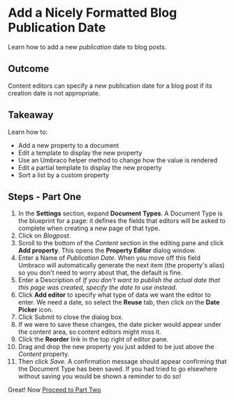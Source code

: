 # Add a Nicely Formatted Blog Publication Date
Learn how to add a new *publication* date to blog posts.

## Outcome
Content editors can specify a new publication date for a blog post if its creation date is not appropriate.

## Takeaway
Learn how to:
* Add a new property to a document
* Edit a template to display the new property
* Use an Umbraco helper method to change how the value is rendered
* Edit a partial template to display the new property
* Sort a list by a custom property

## Steps - Part One
1. In the **Settings** section, expand **Document Types**.  A Document Type is the blueprint for a page: it defines the fields that editors will be asked to complete when creating a new page of that type.
2. Click on *Blogpost*.
3. Scroll to the bottom of the *Content* section in the editing pane and click **Add property**.  This opens the **Property Editor** dialog window.
4. Enter a Name of *Publication Date*.  When you move off this field Umbraco will automatically generate the next item (the property's alias) so you don't need to worry about that, the default is fine.
5. Enter a Description of *If you don't want to publish the actual date that this page was created, specify the date to use instead*.
6. Click **Add editor** to specify what type of data we want the editor to enter.  We need a date, so select the **Reuse** tab, then click on the **Date Picker** icon.
7. Click Submit to close the dialog box.
8. If we were to save these changes, the date picker would appear under the content area, so content editors might miss it.
9. Click the **Reorder** link in the top right of editor pane.
10. Drag and drop the new property you just added to be just above the *Content* property. 
11. Then click *Save*. A confirmation message should appear confirming that the Document Type has been saved.  If you had tried to go elsewhere without saving you would be shown a reminder to do so!

Great! Now [Proceed to Part Two](part-2.md)
